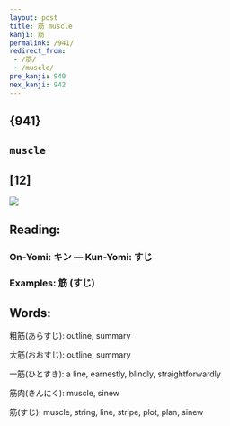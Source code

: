 ```yaml
---
layout: post
title: 筋 muscle
kanji: 筋
permalink: /941/
redirect_from:
 - /筋/
 - /muscle/
pre_kanji: 940
nex_kanji: 942
---
```


## {941}

## `muscle`

## [12]

<div class="stroke"><img src="E7AD8B.png" /></div>

## Reading:

### On-Yomi: キン &mdash; Kun-Yomi: すじ

### Examples: 筋 (すじ)

## Words:

粗筋(あらすじ): outline, summary

大筋(おおすじ): outline, summary

一筋(ひとすき): a line, earnestly, blindly, straightforwardly

筋肉(きんにく): muscle, sinew

筋(すじ): muscle, string, line, stripe, plot, plan, sinew
